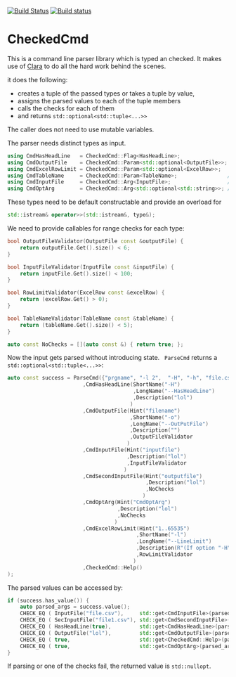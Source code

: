 [![Build Status](https://travis-ci.org/ferkulat/CheckedCmd.svg?branch=master)](https://travis-ci.org/ferkulat/CheckedCmd)
[![Build status](https://ci.appveyor.com/api/projects/status/github/ferkulat/CheckedCmd?brach=master&svg=true)](https://ci.appveyor.com/project/ferkulat/CheckedCmd)

# CheckedCmd

This is a command line parser library which is typed an checked. It makes use of [Clara](https://github.com/catchorg/Clara) to do all the hard work behind the scenes.

it does the following: 
* creates a tuple of the passed types or takes a tuple by value,
* assigns the parsed values to each of the tuple members
* calls the checks for each of them
* and returns ```std::optional<std::tuple<...>>```

The caller does not need to use mutable variables.

The parser needs distinct types as input.
```c++
using CmdHasHeadLine   = CheckedCmd::Flag<HasHeadLine>;                //optional  
using CmdOutputFile    = CheckedCmd::Param<std::optional<OutputFile>>; //optional
using CmdExcelRowLimit = CheckedCmd::Param<std::optional<ExcelRow>>;
using CmdTableName     = CheckedCmd::Param<TableName>;                //required
using CmdInputFile     = CheckedCmd::Arg<InputFile>;                  //required
using CmdOptArg        = CheckedCmd::Arg<std::optional<std::string>>; //optional
```
These types need to be default constructable and provide an overload for 
```c++
std::istream& operator>>(std::istream&, type&);
```  
We need to provide callables for range checks for each type:
```c++
bool OutputFileValidator(OutputFile const &outputFile) {
    return outputFile.Get().size() < 6;
}

bool InputFileValidator(InputFile const &inputFile) {
    return inputFile.Get().size() < 100;
}

bool RowLimitValidator(ExcelRow const &excelRow) {
    return (excelRow.Get() > 0);
}

bool TableNameValidator(TableName const &tableName) {
    return (tableName.Get().size() < 5);
}

auto const NoChecks = [](auto const &) { return true; };
```

Now the input gets parsed without introducing state.
``` ParseCmd``` returns a ```std::optional<std::tuple<...>>```:
```c++
auto const success = ParseCmd({"prgname", "-l 2",  "-H", "-h", "file.csv", "file1.csv", "string"}
                        ,CmdHasHeadLine(ShortName("-H")
                                        ,LongName("--HasHeadLine")
                                        ,Description("lol")
                                       )
                        ,CmdOutputFile(Hint("filename")
                                       ,ShortName("-o")
                                       ,LongName("--OutPutFile")
                                       ,Description("")
                                       ,OutputFileValidator
                                      )
                        ,CmdInputFile(Hint("inputfile")
                                      ,Description("lol")
                                      ,InputFileValidator
                                     )
                        ,CmdSecondInputFile(Hint("outputfile")
                                            ,Description("lol")
                                            ,NoChecks
                                           )
                        ,CmdOptArg(Hint("CmdOptArg")
                                   ,Description("lol")
                                   ,NoChecks
                                  )
                        ,CmdExcelRowLimit(Hint("1..65535")
                                         ,ShortName("-l")
                                         ,LongName("--LineLimit")
                                         ,Description(R"(If option "-H" is set, the minimum allowed value is 2.)")
                                         ,RowLimitValidator
                                        )
                        ,CheckedCmd::Help()
);

```
The parsed values can be accessed by:
```c++
if (success.has_value()) {
    auto parsed_args = success.value();
    CHECK_EQ ( InputFile("file.csv"),     std::get<CmdInputFile>(parsed_args).value());
    CHECK_EQ ( SecInputFile("file1.csv"), std::get<CmdSecondInputFile>(parsed_args).value());
    CHECK_EQ ( HasHeadLine(true),         std::get<CmdHasHeadLine>(parsed_args).value());
    CHECK_EQ ( OutputFile("lol"),         std::get<CmdOutputFile>(parsed_args).value_or(OutputFile("lol")));
    CHECK_EQ ( true,                      std::get<CheckedCmd::Help>(parsed_args).value());
    CHECK_EQ ( true,                      std::get<CmdOptArg>(parsed_args).value().has_value());
}
```
If parsing or one of the checks fail, the returned value is ```std::nullopt```.
 
